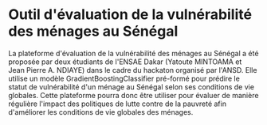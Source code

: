 # Outil d'évaluation de la vulnérabilité des ménages au Sénégal
La plateforme d'évaluation de la vulnérabilité des ménages au Sénégal a été proposée par deux étudiants de l'ENSAE Dakar (Yatoute MINTOAMA et Jean Pierre A. NDIAYE) dans le cadre du hackaton organisé par l'ANSD. Elle utilise un modèle GradientBoostingClassifier pré-formé pour prédire le statut de vulnérabilité d'un ménage au Sénégal selon ses conditions de vie globales. Cette plateforme pourra donc être utiliser pour évaluer de manière régulière l'impact des politiques de lutte contre de la pauvreté afin d'améliorer les conditions de vie globales des ménages.
